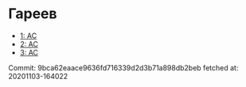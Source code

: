 # Гареев
- [1: AC](1.md)
- [2: AC](2.md)
- [3: AC](3.md)

Commit: 9bca62eaace9636fd716339d2d3b71a898db2beb
 fetched at: 20201103-164022
